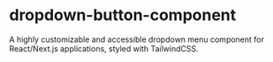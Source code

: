 # dropdown-button-component
A highly customizable and accessible dropdown menu component for React/Next.js applications, styled with TailwindCSS. 
